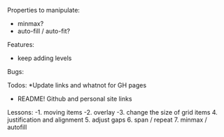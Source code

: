Properties to manipulate:
  * minmax?
  * auto-fill / auto-fit?

Features:
  * keep adding levels

Bugs:
 

Todos: 
  *Update links and whatnot for GH pages
  * README!
  Github and personal site links


  Lessons:
  -1. moving items
  -2. overlay
  -3. change the size of grid items
  4. justification and alignment
  5. adjust gaps
  6. span / repeat
  7. minmax / autofill

